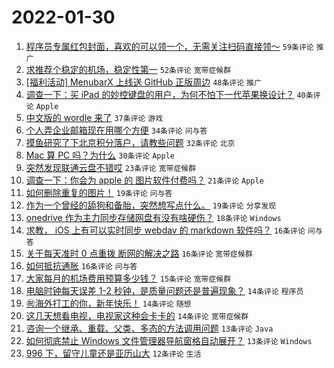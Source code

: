 # 2022-01-30

1. [程序员专属红包封面，喜欢的可以领一个，无需关注扫码直接领～](https://www.v2ex.com/t/831363) `59条评论` `推广`
1. [求推荐个稳定的机场，稳定性第一](https://www.v2ex.com/t/831414) `52条评论` `宽带症候群`
1. [[福利活动] MenubarX 上线送 GitHub 正版周边](https://www.v2ex.com/t/831401) `48条评论` `推广`
1. [调查一下：买 iPad 的妙控键盘的用户，为何不怕下一代苹果换设计？](https://www.v2ex.com/t/831367) `40条评论` `Apple`
1. [中文版的 wordle 来了](https://www.v2ex.com/t/831375) `37条评论` `游戏`
1. [个人弄企业邮箱现在用哪个方便](https://www.v2ex.com/t/831369) `34条评论` `问与答`
1. [摸鱼研究了下北京积分落户，请教些问题](https://www.v2ex.com/t/831378) `32条评论` `北京`
1. [Mac 算 PC 吗？为什么](https://www.v2ex.com/t/831434) `30条评论` `Apple`
1. [突然发现联通云盘不错哎](https://www.v2ex.com/t/831382) `23条评论` `宽带症候群`
1. [调查一下：你会为 apple 的 图片软件付费吗？](https://www.v2ex.com/t/831422) `21条评论` `Apple`
1. [如何删除重复的图片！](https://www.v2ex.com/t/831418) `19条评论` `问与答`
1. [作为一个曾经的舔狗和备胎，突然想写点什么。](https://www.v2ex.com/t/831377) `19条评论` `分享发现`
1. [onedrive 作为主力同步存储网盘有没有啥硬伤？](https://www.v2ex.com/t/831365) `18条评论` `Windows`
1. [求教， iOS 上有可以实时同步 webdav 的 markdown 软件吗？](https://www.v2ex.com/t/831413) `16条评论` `问与答`
1. [关于每天准时 0 点重拨 断网的解决之路](https://www.v2ex.com/t/831412) `16条评论` `宽带症候群`
1. [如何抵抗通胀](https://www.v2ex.com/t/831364) `16条评论` `问与答`
1. [大家每月的机场费用预算多少钱？](https://www.v2ex.com/t/831440) `15条评论` `宽带症候群`
1. [电脑时钟每天误差 1-2 秒钟，是质量问题还是普遍现象？](https://www.v2ex.com/t/831429) `14条评论` `程序员`
1. [㊗️海外打工的你，新年快乐！](https://www.v2ex.com/t/831417) `14条评论` `随想`
1. [这几天想看电视，电视家这种会卡卡的](https://www.v2ex.com/t/831402) `14条评论` `宽带症候群`
1. [咨询一个继承、重载、父类、多态的方法调用问题](https://www.v2ex.com/t/831432) `13条评论` `Java`
1. [如何彻底禁止 Windows 文件管理器导航窗格自动展开？](https://www.v2ex.com/t/831394) `13条评论` `Windows`
1. [996 下，留守儿童还是亚历山大](https://www.v2ex.com/t/831444) `12条评论` `生活`
